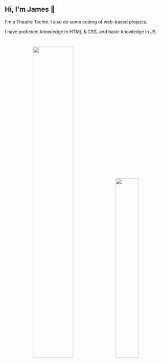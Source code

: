 ## Hi, I'm James 👋
I'm a Theatre Techie. I also do some coding of web-based projects.

I have proficient knowledge in HTML & CSS, and basic knowledge in JS.

#
<a href="#"><p align="center"><img width="50%" scrolling="no" src="https://github-readme-stats.vercel.app/api?username=jbenedi&show_icons=true&hide=prs,contribs&theme=dark&include_all_commits=true&border_radius=10" frameborder="0"></img></a>⠀<a href="#"><img width="38%" scrolling="no" src="https://github-readme-stats.vercel.app/api/top-langs/?username=jbenedi&theme=dark&layout=compact&border_radius=10" frameborder="0"></img></p></a>
